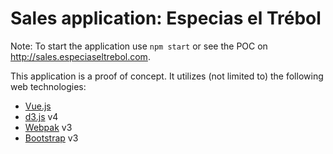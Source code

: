 # Sales application: Especias el Trébol

Note: To start the application use `npm start` or see the POC on http://sales.especiaseltrebol.com.

This application is a proof of concept. It utilizes (not limited to) the following web technologies:
- [Vue.js](https://vuejs.org/)
- [d3.js](https://d3js.org/) v4
- [Webpak](https://webpack.js.org/) v3
- [Bootstrap](https://getbootstrap.com/) v3
